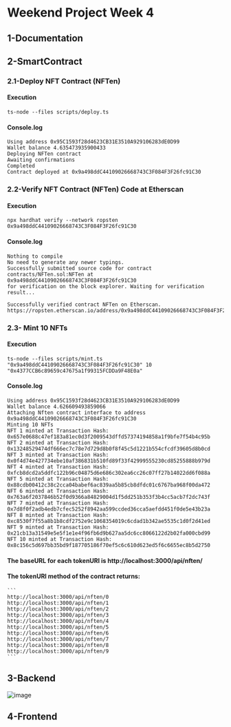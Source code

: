 # Weekend Project Week 4

## 1-Documentation

## 2-SmartContract

### 2.1-Deploy NFT Contract (NFTen)

#### Execution

```
ts-node --files scripts/deploy.ts
```

#### Console.log

```
Using address 0x95C1593f28d4623CB31E3510A929106283dE0D99
Wallet balance 4.635473935900433
Deploying NFTen contract
Awaiting confirmations
Completed
Contract deployed at 0x9a498ddC44109026668743C3F084F3F26fc91C30
```

### 2.2-Verify NFT Contract (NFTen) Code at Etherscan

#### Execution

```
npx hardhat verify --network ropsten 0x9a498ddC44109026668743C3F084F3F26fc91C30
```

#### Console.log

```
Nothing to compile
No need to generate any newer typings.
Successfully submitted source code for contract
contracts/NFTen.sol:NFTen at 0x9a498ddC44109026668743C3F084F3F26fc91C30
for verification on the block explorer. Waiting for verification result...

Successfully verified contract NFTen on Etherscan.
https://ropsten.etherscan.io/address/0x9a498ddC44109026668743C3F084F3F26fc91C30#code
```

### 2.3- Mint 10 NFTs

#### Execution

```
ts-node --files scripts/mint.ts "0x9a498ddC44109026668743C3F084F3F26fc91C30" 10 "0x4377CCB6c89659c47675a1f99315FCDDa9F48E0a"
```

#### Console.log

```
Using address 0x95C1593f28d4623CB31E3510A929106283dE0D99
Wallet balance 4.626609493859066
Attaching Nften contract interface to address 0x9a498ddC44109026668743C3F084F3F26fc91C30
Minting 10 NFTs
NFT 1 minted at Transaction Hash: 0x657e0688c47ef183a81ec0d3f2009543dffd57374194858a1f9bfe7f54b4c95b
NFT 2 minted at Transaction Hash: 0x13248529474df666ec7c78e7d729d8b0f8f45c5d1221b554cfcdf39605d8b0cd
NFT 3 minted at Transaction Hash: 0x0f4d74e427734ebe10af386831b510fd89f33f42999555230cd85255888b979d
NFT 4 minted at Transaction Hash: 0xfcb8dcd2a5ddfc122b96c04875d6e686c302ea6cc26c07ff27b14022dd6f088a
NFT 5 minted at Transaction Hash: 0x88cdb00412c38c2cca04babef6ac839aa5b85cb8dfdc01c6767ba968f00da472
NFT 6 minted at Transaction Hash: 0x763a6f2037846b52f0d9366a84829004d1f5dd251b353f3b4cc5acb7f2dc743f
NFT 7 minted at Transaction Hash: 0x7d8f0f2adb4edb7cfec5252f8942aa599ccded36cca5aefdd451f0de5e43b23a
NFT 8 minted at Transaction Hash: 0xc8530f7f55a8b1b8cdf2752e9c1068354019c6cdad1b342ae5535c1d0f2d41ed
NFT 9 minted at Transaction Hash: 0x21cb13a31549e5e5f1e1e4f96fb6d9b627aa5dc6cc8066122d2b02fa000cbd99
NFT 10 minted at Transaction Hash: 0x8c156c5d697bb35bd9f187705186f70ef5c6c610d623ed5f6c6655ec8b5d2750
```

#### The baseURL for each tokenURI is http://localhost:3000/api/nften/

#### The tokenURI method of the contract returns:

    ```
    http://localhost:3000/api/nften/0
    http://localhost:3000/api/nften/1
    http://localhost:3000/api/nften/2
    http://localhost:3000/api/nften/3
    http://localhost:3000/api/nften/4
    http://localhost:3000/api/nften/5
    http://localhost:3000/api/nften/6
    http://localhost:3000/api/nften/7
    http://localhost:3000/api/nften/8
    http://localhost:3000/api/nften/9
    ```

## 3-Backend
![image](https://user-images.githubusercontent.com/1132603/179391378-79e823da-21b9-46f7-80bc-32268433651b.png)

## 4-Frontend
